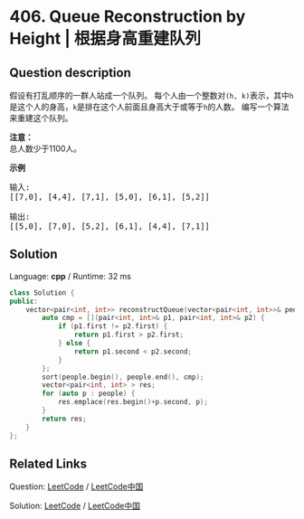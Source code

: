 # 406. Queue Reconstruction by Height | 根据身高重建队列

## Question description

<!--If you want to use the English description, use <p>Suppose you have a random list of people standing in a queue. Each person is described by a pair of integers <code>(h, k)</code>, where <code>h</code> is the height of the person and <code>k</code> is the number of people in front of this person who have a height greater than or equal to <code>h</code>. Write an algorithm to reconstruct the queue.
</p>

<p><b>Note:</b><br />
The number of people is less than 1,100.
</p>

<br />

<p><b>Example</b>
<pre>
Input:
[[7,0], [4,4], [7,1], [5,0], [6,1], [5,2]]

Output:
[[5,0], [7,0], [5,2], [6,1], [4,4], [7,1]]
</pre>
</p> instead-->
<p>假设有打乱顺序的一群人站成一个队列。 每个人由一个整数对<code>(h, k)</code>表示，其中<code>h</code>是这个人的身高，<code>k</code>是排在这个人前面且身高大于或等于<code>h</code>的人数。 编写一个算法来重建这个队列。</p>

<p><strong>注意：</strong><br />
总人数少于1100人。</p>

<p><strong>示例</strong></p>

<pre>
输入:
[[7,0], [4,4], [7,1], [5,0], [6,1], [5,2]]

输出:
[[5,0], [7,0], [5,2], [6,1], [4,4], [7,1]]
</pre>




## Solution

Language: **cpp**  /  Runtime: 32 ms

```cpp
class Solution {
public:
    vector<pair<int, int>> reconstructQueue(vector<pair<int, int>>& people) {
        auto cmp = [](pair<int, int>& p1, pair<int, int>& p2) {
            if (p1.first != p2.first) {
                return p1.first > p2.first;
            } else {
                return p1.second < p2.second;
            }
        };
        sort(people.begin(), people.end(), cmp);
        vector<pair<int, int> > res;
        for (auto p : people) {
            res.emplace(res.begin()+p.second, p);
        }
        return res;
    }
};
```



## Related Links

Question: [LeetCode](https://leetcode.com/problems/queue-reconstruction-by-height/description/)  /  [LeetCode中国](https://leetcode-cn.com/problems/queue-reconstruction-by-height/description/)

Solution: [LeetCode](https://leetcode.com/articles/queue-reconstruction-by-height/)  /  [LeetCode中国](https://leetcode-cn.com/articles/queue-reconstruction-by-height/)
